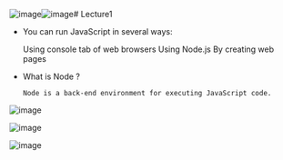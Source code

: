 ![image](https://github.com/fayzirahmonrahmonov/lecture1/assets/133873684/26f2bc72-6e80-4934-b9cc-93337a5e7182)![image](https://github.com/fayzirahmonrahmonov/lecture1/assets/133873684/8ca01670-7e0d-4e1d-8ba1-426fbf385cec)# Lecture1
- You can run JavaScript in several ways:
  
    Using console tab of web browsers
    Using Node.js
    By creating web pages

- What is Node ?

      Node is a back-end environment for executing JavaScript code.

![image](https://github.com/fayzirahmonrahmonov/lecture1/assets/133873684/70d25fab-03b5-4d6c-86cd-a306a5e2b2b9)

![image](https://github.com/fayzirahmonrahmonov/lecture1/assets/133873684/04aca725-5320-4569-a7c5-b9a7f3a57ff6)

![image](https://github.com/fayzirahmonrahmonov/lecture1/assets/133873684/ba0c06b1-2479-4493-adcf-43b5d0d9b732)






  
